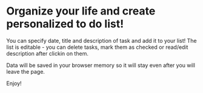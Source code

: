 # Organize your life and create personalized to do list!

You can specify date, title and description of task and add it to your list!
The list is editable - you can delete tasks, mark them as checked or read/edit description after clickin on them.

Data will be saved in your browser memory so it will stay even after you will leave the page.

Enjoy!

